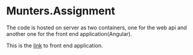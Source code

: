 # Munters.Assignment
The code is hosted on server as two containers, one for the web api and another one for the front end application(Angular).

This is the [link](http://ec2-18-212-198-95.compute-1.amazonaws.com:90/) to front end application.

